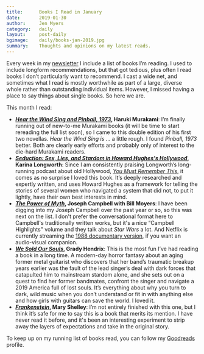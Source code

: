 ```yaml
---
title:      Books I Read in January
date:       2019-01-30
author:     Jen Myers
category:   daily
layout:     post-daily
bgimage:    daily/books-jan-2019.jpg
summary:    Thoughts and opinions on my latest reads.
---
```


Every week in my [newsletter](https://tinyletter.com/jenmyers/) I include a list of books I’m reading. I used to include longform recommendations, but that got tedious, plus often I read books I don’t particularly want to recommend. I cast a wide net, and sometimes what I read is mostly worthwhile as part of a large, diverse whole rather than outstanding individual items. However, I missed having a place to say things about single books. So here we are.

<!-- more -->

This month I read:

- __[_Hear the Wind Sing and Pinball, 1973_](https://www.goodreads.com/book/show/28503784-wind-pinball), Haruki Murakami__: I’m finally running out of new-to-me Murakami books (it will be time to start rereading the full list soon), so I came to this double edition of his first two novellas. _Hear the Wind Sing is_ … a little rough. I found _Pinball, 1973_ better. Both are clearly early efforts and probably only of interest to the die-hard Murakami readers.
- __[_Seduction: Sex, Lies, and Stardom in Howard Hughes's Hollywood_](https://www.goodreads.com/book/show/36501754-seduction), Karina Longworth__: Since I am consistently praising Longworth’s long-running podcast about old Hollywood, [_You Must Remember This_](https://www.youmustrememberthispodcast.com/), it comes as no surprise I loved this book. It’s deeply researched and expertly written, and uses Howard Hughes as a framework for telling the stories of several women who navigated a system that did not, to put it lightly, have their own best interests in mind.
- __[_The Power of Myth_](https://www.goodreads.com/book/show/35519.The\_Power\_of\_Myth), Joseph Campbell with Bill Moyers__: I have been digging into my Joseph Campbell over the past year or so, so this was next on the list. I don't prefer the conversational format here to Campbell's traditionally written works, but it's a nice “Campbell Highlights" volume and they talk about _Star Wars_ a lot. And Netflix is currently streaming the [1988 documentary version](https://www.netflix.com/title/70281117), if you want an audio-visual companion.
- __[_We Sold Our Souls_](https://www.goodreads.com/book/show/39790706-we-sold-our-souls), Grady Hendrix__: This is the most fun I’ve had reading a book in a long time. A modern-day horror fantasy about an aging former metal guitarist who discovers that her band’s traumatic breakup years earlier was the fault of the lead singer’s deal with dark forces that catapulted him to mainstream stardom alone, and she sets out on a quest to find her former bandmates, confront the singer and navigate a 2019 America full of lost souls. It’s everything about why you turn to dark, wild music when you don’t understand or fit in with anything else and how girls with guitars can save the world. I loved it.
- __[_Frankenstein_](https://www.goodreads.com/book/show/20898091-frankenstein), Mary Shelley__: I’m not entirely finished with this one, but I think it’s safe for me to say this is a book that merits its mention. I have never read it before, and it's been an interesting experiment to strip away the layers of expectations and take in the original story.

To keep up on my running list of books read, you can follow my [Goodreads](https://www.goodreads.com/jenmyers) profile.

<meta name="twitter:card" content="summary_large_image" />
<meta name="twitter:site" content="@antiheroine" />
<meta name="twitter:title" content="Books I Read in January" />
<meta name="twitter:description" content="Thoughts and opinions on my latest reads." />
<meta name="twitter:image" content="https://jenmyers.net/images/daily/books-jan-2019.jpg" />
<meta name="twitter:image:alt" content="Stack of books with spines displaying the titles listed in the text" />
